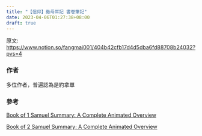 ```yaml
---
title: "【信仰】撤母耳記 書卷筆記"
date: 2023-04-06T01:27:38+08:00
draft: true
---
```


原文: https://www.notion.so/fangmai001/404b42cfb17d4d5dba6fd88708b24032?pvs=4

### 作者

多位作者，普遍認為是約拿單

### 參考

[Book of 1 Samuel Summary: A Complete Animated Overview](https://www.youtube.com/watch?v=QJOju5Dw0V0)

[Book of 2 Samuel Summary: A Complete Animated Overview](https://www.youtube.com/watch?v=YvoWDXNDJgs)
